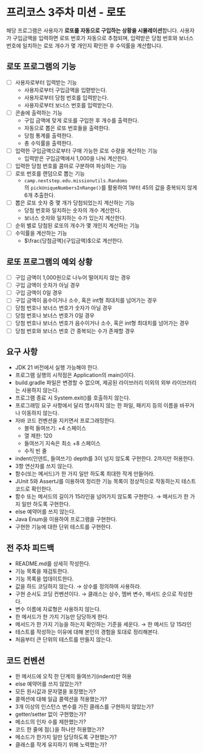 # 프리코스 3주차 미션 - 로또

해당 프로그램은 사용자가 **로또를 자동으로 구입하는 상황을 시뮬레이션**합니다. 사용자가 구입금액을 입력하면 로또 번호가 자동으로 추첨되며, 입력받은 당첨 번호와 보너스 번호에 일치하는 로또 개수가 몇 개인지 확인한 후 수익률을 계산합니다.

## 로또 프로그램의 기능

- [ ]  사용자로부터 입력받는 기능
    - 사용자로부터 구입금액을 입렫받는다.
    - 사용자로부터 당첨 번호를 입력받는다.
    - 사용자로부터 보너스 번호를 입력받는다.
- [ ]  콘솔에 출력하는 기능
    - 구입 금액에 맞게 로또를 구입한 후 개수를 출력한다.
    - 자동으로 뽑은 로또 번호들을 출력한다.
    - 당첨 통계를 출력한다.
    - 총 수익률을 출력한다.
- [ ]  입력한 구입금액으로부터 구매 가능한 로또 수량을 계산하는 기능
    - 입력받은 구입금액에서 1,000을 나눠 계산한다.
- [ ]  입력한 당첨 번호를 콤마로 구분하여 파싱하는 기능
- [ ]  로또 번호를 랜덤으로 뽑는 기능
    - `camp.nextstep.edu.missionutils.Randoms`의 `pickUniqueNumbersInRange()`를 활용하여 1부터 45의 값을 중복되지 않게 6개 추출한다.
- [ ]  뽑은 로또 숫자 중 몇 개가 당첨되었는지 계산하는 기능
    - 당첨 번호와 일치하는 숫자의 개수 계산한다.
    - 보너스 숫자와 일치하는 수가 있는지 계산한다.
- [ ]  순위 별로 당첨된 로또의 개수가 몇 개인지 계산하는 기능
- [ ]  수익률을 계산하는 기능
    - $\frac{당첨금액}{구입금액}$으로 계산한다.

## 로또 프로그램의 예외 상황

- [ ]  구입 금액이 1,000원으로 나누어 떨어지지 않는 경우
- [ ]  구입 금액이 숫자가 아닐 경우
- [ ]  구입 금액이 0일 경우
- [ ]  구입 금액이 음수이거나 소수, 혹은 int형 최대치를 넘어가는 경우
- [ ]  당첨 번호나 보너스 번호가 숫자가 아닐 경우
- [ ]  당첨 번호나 보너스 번호가 0일 경우
- [ ]  당첨 번호나 보너스 번호가 음수이거나 소수, 혹은 int형 최대치를 넘어가는 경우
- [ ]  당첨 번호와 보너스 번호 간 중복되는 수가 존재할 경우

## 요구 사항

- JDK 21 버전에서 실행 가능해야 한다.
- 프로그램 실행의 시작점은 Application의 main()이다.
- build.gradle 파일은 변경할 수 없으며, 제공된 라이브러리 이외의 외부 라이브러리는 사용하지 않는다.
- 프로그램 종료 시 System.exit()를 호출하지 않는다.
- 프로그래밍 요구 사항에서 달리 명시하지 않는 한 파일, 패키지 등의 이름을 바꾸거나 이동하지 않는다.
- 자바 코드 컨벤션을 지키면서 프로그래밍한다.
    - 블럭 들여쓰기: +4 스페이스
    - 열 제한: 120
    - 들여쓰기 지속은 최소 +8 스페이스
    - 수직 빈 줄
- indent(인덴트, 들여쓰기) depth를 3이 넘지 않도록 구현한다. 2까지만 허용한다.
- 3항 연산자를 쓰지 않는다.
- 함수(또는 메서드)가 한 가지 일만 하도록 최대한 작게 만들어라.
- JUnit 5와 AssertJ를 이용하여 정리한 기능 목록이 정상적으로 작동하는지 테스트 코드로 확인한다.
- 함수 또는 메서드의 길이가 15라인을 넘어가지 않도록 구현한다. → 메서드가 한 가지 일만 하도록 구현한다.
- else 예약어를 쓰지 않는다.
- Java Enum을 이용하여 프로그램을 구현한다.
- 구현한 기능에 대한 단위 테스트를 구현한다.

## 전 주차 피드백

- README.md를 상세히 작성한다.
- 기능 목록을 재검토한다.
- 기능 목록을 업데이트한다.
- 값을 하드 코딩하지 않는다. → 상수를 정의하여 사용하라.
- 구현 순서도 코딩 컨벤션이다. → 클래스는 상수, 멤버 변수, 메서드 순으로 작성한다.
- 변수 이름에 자료형은 사용하지 않는다.
- 한 메서드가 한 가지 기능만 담당하게 한다.
- 메서드가 한 가지 기능을 하는지 확인하는 기준을 세운다. → 한 메서드 당 15라인
- 테스트를 작성하는 이유에 대해 본인의 경험을 토대로 정리해본다.
- 처음부터 큰 단위의 테스트를 만들지 않는다.

## 코드 컨벤션

- 한 메서드에 오직 한 단계의 들여쓰기(indent)만 허용
- else 예약어를 쓰지 않았는가?
- 모든 원시값과 문자열을 포장했는가?
- 콜렉션에 대해 일급 콜렉션을 적용했는가?
- 3개 이상의 인스턴스 변수를 가진 클래스를 구현하지 않았는가?
- getter/setter 없이 구현했는가?
- 메소드의 인자 수를 제한했는가?
- 코드 한 줄에 점(.)을 하나만 허용했는가?
- 메소드가 한가지 일만 담당하도록 구현했는가?
- 클래스를 작게 유지하기 위해 노력했는가?